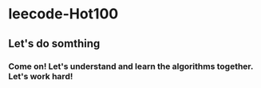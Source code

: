 # leecode-Hot100
## Let's do somthing
### Come on! Let's understand and learn the algorithms together. Let's work hard!
